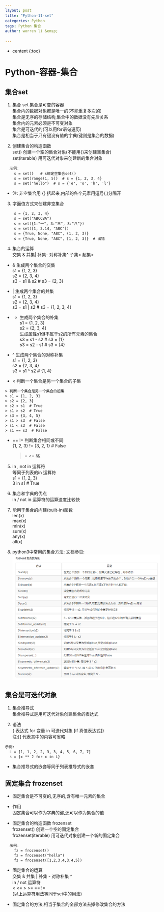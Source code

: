 ```yaml
---
layout: post
title: "Python-11-set"
categories: Python
tags: Python 集合
author: worren li &emsp;

---
```


* centent
{:toc}

# Python-容器-集合
## 集合set
1. 集合 set
   集合是可变的容器  
   集合内的数据对象都是唯一的(不能重复多次的)  
   集合是无序的存储结构,集合中的数据没有先后关系  
   集合内的元素必须是不可变对象  
   集合是可迭代的(可以用for语句遍历)  
   集合是相当于只有键没有值的字典(键则是集合的数据)  

2. 创建集合的构造函数  
   set()  创建一个空的集合对象(不能用{}来创建空集合)  
   set(iterable) 用可迭代对象来创建新的集合对象  
```
  示例:
    s = set()   # s绑定空集合set()
    s = set(range(1, 5))  # s = {1, 2, 3, 4}
    s = set("hello")  # s = {'e', 'o', 'h', 'l'}
```
* 注:
   非空集合用 {} 括起来,内部的各个元素用逗号(,)分隔开  

3. 字面值方式来创建非空集合  
```
    s = {1, 2, 3, 4}
    s = set("ABCCBA")
    s = set({1:"一", 3:"三", 8:"八"})
    s = set([1, 3.14, "ABC"])
    s = {True, None, "ABC", (1, 2, 3)}
    s = {True, None, "ABC", [1, 2, 3]}  # 出错
```

4. 集合的运算  
    交集 &   并集|  补集-  对称补集^  子集<  超集>  

* & 生成两个集合的交集  
   s1 = {1, 2, 3}  
   s2 = {2, 3, 4}  
   s3 = s1 & s2  # s3 = {2, 3}  

* | 生成两个集合的并集  
   s1 = {1, 2, 3}  
   s2 = {2, 3, 4}  
   s3 = s1 | s2  # s3 = {1, 2, 3, 4}  

* - 生成两个集合的补集  
   s1 = {1, 2, 3}  
   s2 = {2, 3, 4}  
   生成属性s1但不属于s2的所有元素的集合   
   s3 = s1 - s2  # s3 = {1}  
   s3 = s2 - s1  # s3 = {4}  

* ^ 生成两个集合的对称补集  
   s1 = {1, 2, 3}  
   s2 = {2, 3, 4}  
   s3 = s1 ^ s2  # {1, 4}    


* < 判断一个集合是另一个集合的子集  
```
> 判断一个集合是另一个集合的超集
> s1 = {1, 2, 3}
> s2 = {2, 3}
> s2 < s1  # True
> s1 > s2  # True
> s3 = {3, 4, 5}
> s1 > s3  # False
> s1 < s3  # False
> s1 == s3  # False
```

* == !=  判断集合相同或不同  
   {1, 2, 3}  != {3, 2, 1}  # False  

   >= <= 略   

5. in , not in 运算符  
   等同于列表的in 运算符  
   s1 = {1, 2, 3}  
   3 in s1  # True  

6. 集合和字典的优点  
   in / not in 运算符的运算速度比较快  

7. 能用于集合的内建(built-in)函数   
   len(x)  
   max(x)  
   min(x)  
   sum(x)  
   any(x)  
   all(x)  


8. python3中常用的集合方法:
  文档参见:![6](https://github.com/18071105400/18071105400.github.io/blob/master/img/6.png)

## 集合是可迭代对象

1. 集合推导式  
   集合推导式是用可迭代对象创建集合的表达式  

2. 语法  
   { 表达式 for 变量 in 可迭代对象 [if 真值表达式]}  
   注:[]  代表其中的内容可省略  
```
示例:
  L = [1, 1, 2, 2, 3, 3, 4, 5, 6, 7, 7]
  s = {x ** 2 for x in L}
```

* 集合推导式的嵌套等同于列表推导式的嵌套



## 固定集合 frozenset  
* 固定集合是不可变的,无序的,含有唯一元素的集合   

* 作用  
   固定集合可以作为字典的键,还可以作为集合的值  

* 固定集合的构造函数 frozenset  
   frozenset()  创建一个空的固定集合  
   frozenset(iterable)  用可迭代对象创建一个新的固定集合  
```
  示例:
    fz = frozenset()  
    fz = frozenset("hello")
    fz = frozenset([1,2,3,4,3,4,5])
```

* 固定集合的运算   
   交集 &  并集 |  补集 -  对称补集 ^  
   in / not 运算符  
   < <= > >= == !=  
   (以上运算符用法等同于set中的用法)  

* 固定集合的方法,相当于集合的全部方法去掉修改集合的方法  
